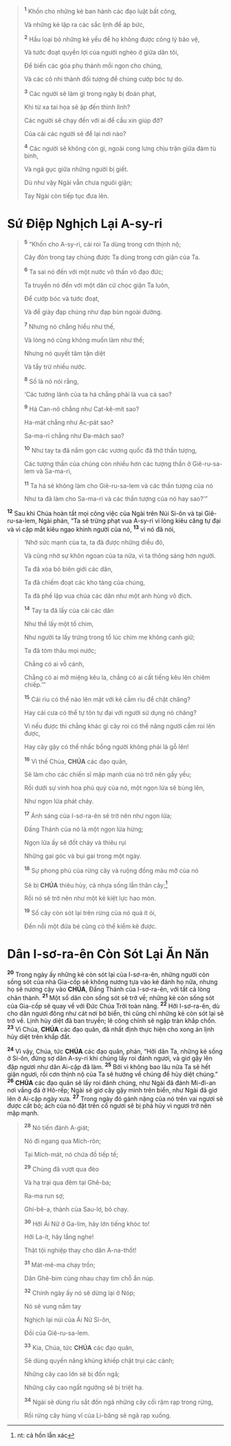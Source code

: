 > <sup><b>1</b></sup> Khốn cho những kẻ ban hành các đạo luật bất công,
>
> Và những kẻ lập ra các sắc lịnh để áp bức,
>
> <sup><b>2</b></sup> Hầu loại bỏ những kẻ yếu để họ không được công lý bảo vệ,
>
> Và tước đoạt quyền lợi của người nghèo ở giữa dân tôi,
>
> Để biến các góa phụ thành mồi ngon cho chúng,
>
> Và các cô nhi thành đối tượng để chúng cướp bóc tự do.
>
> <sup><b>3</b></sup> Các người sẽ làm gì trong ngày bị đoán phạt,
>
> Khi từ xa tai họa sẽ ập đến thình lình?
>
> Các người sẽ chạy đến với ai để cầu xin giúp đỡ?
>
> Của cải các người sẽ để lại nơi nào?
>
> <sup><b>4</b></sup> Các người sẽ không còn gì, ngoài cong lưng chịu trận giữa đám tù binh,
>
> Và ngã gục giữa những người bị giết.
>
> Dù như vậy Ngài vẫn chưa nguôi giận;
>
> Tay Ngài còn tiếp tục đưa lên.

# Sứ Điệp Nghịch Lại A-sy-ri

> <sup><b>5</b></sup> “Khốn cho A-sy-ri, cái roi Ta dùng trong cơn thịnh nộ;
>
> Cây đòn trong tay chúng được Ta dùng trong cơn giận của Ta.
>
> <sup><b>6</b></sup> Ta sai nó đến với một nước vô thần vô đạo đức;
>
> Ta truyền nó đến với một dân cứ chọc giận Ta luôn,
>
> Để cướp bóc và tước đoạt,
>
> Và để giày đạp chúng như đạp bùn ngoài đường.
>
> <sup><b>7</b></sup> Nhưng nó chẳng hiểu như thế,
>
> Và lòng nó cũng không muốn làm như thế;
>
> Nhưng nó quyết tâm tận diệt
>
> Và tẩy trừ nhiều nước.
>
> <sup><b>8</b></sup> Số là nó nói rằng,
>
> ‘Các tướng lãnh của ta há chẳng phải là vua cả sao?
>
> <sup><b>9</b></sup> Há Can-nô chẳng như Cạt-kê-mít sao?
>
> Ha-mát chẳng như Ạc-pát sao?
>
> Sa-ma-ri chẳng như Đa-mách sao?
>
> <sup><b>10</b></sup> Như tay ta đã nắm gọn các vương quốc đã thờ thần tượng,
>
> Các tượng thần của chúng còn nhiều hơn các tượng thần ở Giê-ru-sa-lem và Sa-ma-ri,
>
> <sup><b>11</b></sup> Ta há sẽ không làm cho Giê-ru-sa-lem và các thần tượng của nó
>
> Như ta đã làm cho Sa-ma-ri và các thần tượng của nó hay sao?’”

<sup><b>12</b></sup> Sau khi Chúa hoàn tất mọi công việc của Ngài trên Núi Si-ôn và tại Giê-ru-sa-lem, Ngài phán, “Ta sẽ trừng phạt vua A-sy-ri vì lòng kiêu căng tự đại và vì cặp mắt kiêu ngạo khinh người của nó, <sup><b>13</b></sup> vì nó đã nói,

> ‘Nhờ sức mạnh của ta, ta đã được những điều đó,
>
> Và cũng nhờ sự khôn ngoan của ta nữa, vì ta thông sáng hơn người.
>
> Ta đã xóa bỏ biên giới các dân,
>
> Ta đã chiếm đoạt các kho tàng của chúng,
>
> Ta đã phế lập vua chúa các dân như một anh hùng vô địch.
>
> <sup><b>14</b></sup> Tay ta đã lấy của cải các dân
>
> Như thể lấy một tổ chim,
>
> Như người ta lấy trứng trong tổ lúc chim mẹ không canh giữ;
>
> Ta đã tóm thâu mọi nước;
>
> Chẳng có ai vỗ cánh,
>
> Chẳng có ai mở miệng kêu la, chẳng có ai cất tiếng kêu lên chiêm chiếp.’”
>
> <sup><b>15</b></sup> Cái rìu có thể nào lên mặt với kẻ cầm rìu để chặt chăng?
>
> Hay cái cưa có thể tự tôn tự đại với người sử dụng nó chăng?
>
> Vì nếu được thì chẳng khác gì cây roi có thể nâng người cầm roi lên được,
>
> Hay cây gậy có thể nhấc bổng người không phải là gỗ lên!
>
> <sup><b>16</b></sup> Vì thế Chúa, **CHÚA** các đạo quân,
>
> Sẽ làm cho các chiến sĩ mập mạnh của nó trở nên gầy yếu;
>
> Rồi dưới sự vinh hoa phú quý của nó, một ngọn lửa sẽ bùng lên,
>
> Như ngọn lửa phát cháy.
>
> <sup><b>17</b></sup> Ánh sáng của I-sơ-ra-ên sẽ trở nên như ngọn lửa;
>
> Đấng Thánh của nó là một ngọn lửa hừng;
>
> Ngọn lửa ấy sẽ đốt cháy và thiêu rụi
>
> Những gai góc và bụi gai trong một ngày.
>
> <sup><b>18</b></sup> Sự phong phú của rừng cây và ruộng đồng màu mỡ của nó
>
> Sẽ bị **CHÚA** thiêu hủy, cả nhựa sống lẫn thân cây;[^1-6216bb5e-ce2a-40aa-943d-d6c6bc352682]
>
> Rồi nó sẽ trở nên như một kẻ kiệt lực hao mòn.
>
> <sup><b>19</b></sup> Số cây còn sót lại trên rừng của nó quá ít ỏi,
>
> Đến nỗi một đứa bé cũng có thể kiểm kê được.

# Dân I-sơ-ra-ên Còn Sót Lại Ăn Năn
<sup><b>20</b></sup> Trong ngày ấy những kẻ còn sót lại của I-sơ-ra-ên, những người còn sống sót của nhà Gia-cốp sẽ không nương tựa vào kẻ đánh họ nữa, nhưng họ sẽ nương cậy vào **CHÚA**, Đấng Thánh của I-sơ-ra-ên, với tất cả lòng chân thành. <sup><b>21</b></sup> Một số dân còn sống sót sẽ trở về; những kẻ còn sống sót của Gia-cốp sẽ quay về với Đức Chúa Trời toàn năng. <sup><b>22</b></sup> Hỡi I-sơ-ra-ên, dù cho dân ngươi đông như cát nơi bờ biển, thì cũng chỉ những kẻ còn sót lại sẽ trở về. Lịnh hủy diệt đã ban truyền; lẽ công chính sẽ ngập tràn khắp chốn. <sup><b>23</b></sup> Vì Chúa, **CHÚA** các đạo quân, đã nhất định thực hiện cho xong án lịnh hủy diệt trên khắp đất.

<sup><b>24</b></sup> Vì vậy, Chúa, tức **CHÚA** các đạo quân, phán, “Hỡi dân Ta, những kẻ sống ở Si-ôn, đừng sợ dân A-sy-ri khi chúng lấy roi đánh ngươi, và giơ gậy lên đập ngươi như dân Ai-cập đã làm. <sup><b>25</b></sup> Bởi vì không bao lâu nữa Ta sẽ hết giận ngươi, rồi cơn thịnh nộ của Ta sẽ hướng về chúng để hủy diệt chúng.” <sup><b>26</b></sup> **CHÚA** các đạo quân sẽ lấy roi đánh chúng, như Ngài đã đánh Mi-đi-an nơi vầng đá ở Hô-rếp; Ngài sẽ giơ cây gậy mình trên biển, như Ngài đã giơ lên ở Ai-cập ngày xưa. <sup><b>27</b></sup> Trong ngày đó gánh nặng của nó trên vai ngươi sẽ được cất bỏ; ách của nó đặt trên cổ ngươi sẽ bị phá hủy vì ngươi trở nên mập mạnh.

> <sup><b>28</b></sup> Nó tiến đánh A-giát;
>
> Nó đi ngang qua Mích-rôn;
>
> Tại Mích-mát, nó chứa đồ tiếp tế;
>
> <sup><b>29</b></sup> Chúng đã vượt qua đèo
>
> Và hạ trại qua đêm tại Ghê-ba;
>
> Ra-ma run sợ;
>
> Ghi-bê-a, thành của Sau-lơ, bỏ chạy.
>
> <sup><b>30</b></sup> Hỡi Ái Nữ ở Ga-lim, hãy lớn tiếng khóc to!
>
> Hỡi La-ít, hãy lắng nghe!
>
> Thật tội nghiệp thay cho dân A-na-thốt!
>
> <sup><b>31</b></sup> Mát-mê-ma chạy trốn;
>
> Dân Ghê-bim cùng nhau chạy tìm chỗ ẩn núp.
>
> <sup><b>32</b></sup> Chính ngày ấy nó sẽ dừng lại ở Nóp;
>
> Nó sẽ vung nắm tay
>
> Nghịch lại núi của Ái Nữ Si-ôn,
>
> Đồi của Giê-ru-sa-lem.
>
> <sup><b>33</b></sup> Kìa, Chúa, tức **CHÚA** các đạo quân,
>
> Sẽ dùng quyền năng khủng khiếp chặt trụi các cành;
>
> Những cây cao lớn sẽ bị đốn ngã;
>
> Những cây cao ngất ngưởng sẽ bị triệt hạ.
>
> <sup><b>34</b></sup> Ngài sẽ dùng rìu sắt đốn ngã những cây cối rậm rạp trong rừng,
>
> Rồi rừng cây hùng vĩ của Li-băng sẽ ngã rạp xuống.

[^1-6216bb5e-ce2a-40aa-943d-d6c6bc352682]: nt: cả hồn lẫn xác